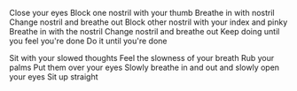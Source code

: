 Close your eyes
Block one nostril with your thumb
Breathe in with nostril
Change nostril and breathe out
Block other nostril with your index and pinky
Breathe in with the nostril
Change nostril and breathe out
Keep doing until you feel you're done
Do it until you're done

Sit with your slowed thoughts
Feel the slowness of your breath
Rub your palms
Put them over your eyes 
Slowly breathe in and out and slowly open your eyes
Sit up straight
